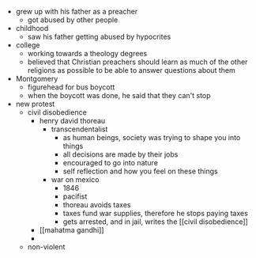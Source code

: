 - grew up with his father as a preacher
	- got abused by other people
- childhood
	- saw his father getting abused by hypocrites 
- college
	- working towards a theology degrees
	- believed that Christian preachers should learn as much of the other religions as possible to be able to answer questions about them
- Montgomery
	- figurehead for bus boycott
	- when the boycott was done, he said that they can't stop
- new protest
	- civil disobedience
		- henry david thoreau
			- transcendentalist
				- as human beings, society was trying to shape you into things
				- all decisions are made by their jobs 
				- encouraged to go into nature
				- self reflection and how you feel on these things
			- war on mexico
				- 1846
				- pacifist
				- thoreau avoids taxes
				- taxes fund war supplies, therefore he stops paying taxes
				- gets arrested, and in jail, writes the [[civil disobedience]]
		- [[mahatma gandhi]]
		- 
	- non-violent